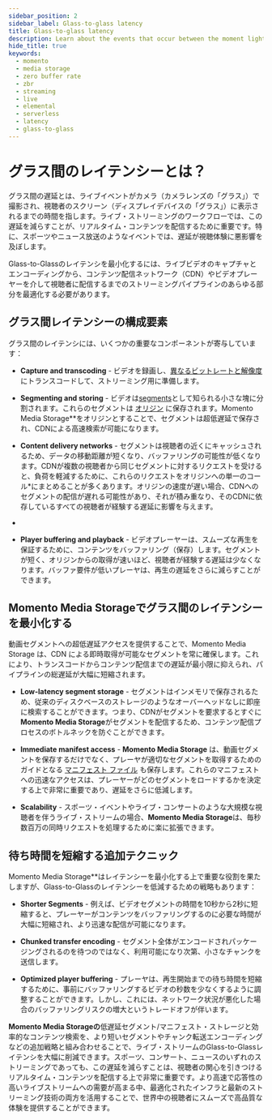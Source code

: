 ```yaml
---
sidebar_position: 2
sidebar_label: Glass-to-glass latency
title: Glass-to-glass latency
description: Learn about the events that occur between the moment light hits the glass of a camera sensor and the moment the image is displayed on your screen.
hide_title: true
keywords:
  - momento
  - media storage
  - zero buffer rate
  - zbr
  - streaming
  - live
  - elemental
  - serverless
  - latency
  - glass-to-glass
---
```


# グラス間のレイテンシーとは？

グラス間の遅延とは、ライブイベントがカメラ（カメラレンズの「グラス」）で撮影され、視聴者のスクリーン（ディスプレイデバイスの「グラス」）に表示されるまでの時間を指します。ライブ・ストリーミングのワークフローでは、この遅延を減らすことが、リアルタイム・コンテンツを配信するために重要です。特に、スポーツやニュース放送のようなイベントでは、遅延が視聴体験に悪影響を及ぼします。

Glass-to-Glassのレイテンシを最小化するには、ライブビデオのキャプチャとエンコーディングから、コンテンツ配信ネットワーク（CDN）やビデオプレーヤーを介して視聴者に配信するまでのストリーミングパイプラインのあらゆる部分を最適化する必要があります。

## グラス間レイテンシーの構成要素

グラス間のレイテンシには、いくつかの重要なコンポーネントが寄与しています：

* **Capture and transcoding** - ビデオを録画し、[異なるビットレートと解像度](/media-storage/core-concepts/abr-ladder)にトランスコードして、ストリーミング用に準備します。

* **Segmenting and storing** - ビデオは[segments](/media-storage/core-concepts/segments)として知られる小さな塊に分割されます。これらのセグメントは [オリジン](/media-storage/core-concepts/origin) に保存されます。Momento Media Storage**をオリジンとすることで、セグメントは超低遅延で保存され、CDNによる高速検索が可能になります。

* **Content delivery networks** - セグメントは視聴者の近くにキャッシュされるため、データの移動距離が短くなり、バッファリングの可能性が低くなります。CDNが複数の視聴者から同じセグメントに対するリクエストを受けると、負荷を軽減するために、これらのリクエストをオリジンへの単一のコール*にまとめることが多くあります。オリジンの速度が遅い場合、CDNへのセグメントの配信が遅れる可能性があり、それが積み重なり、そのCDNに依存しているすべての視聴者が経験する遅延に影響を与えます。
*
* **Player buffering and playback** - ビデオプレーヤーは、スムーズな再生を保証するために、コンテンツをバッファリング（保存）します。セグメントが短く、オリジンからの取得が速いほど、視聴者が経験する遅延は少なくなります。バッファ要件が低いプレーヤは、再生の遅延をさらに減らすことができます。

## Momento Media Storageでグラス間のレイテンシーを最小化する

動画セグメントへの超低遅延アクセスを提供することで、Momento Media Storage は、CDN による即時取得が可能なセグメントを常に確保します。これにより、トランスコードからコンテンツ配信までの遅延が最小限に抑えられ、パイプラインの総遅延が大幅に短縮されます。

* **Low-latency segment storage** - セグメントはインメモリで保存されるため、従来のディスクベースのストレージのようなオーバーヘッドなしに即座に検索することができます。つまり、CDNがセグメントを要求するとすぐに**Momento Media Storage**がセグメントを配信するため、コンテンツ配信プロセスのボトルネックを防ぐことができます。

* **Immediate manifest access** - **Momento Media Storage** は、動画セグメントを保存するだけでなく、プレーヤが適切なセグメントを取得するためのガイドとなる [マニフェスト ファイル](/media-storage/performance/adaptive-bitrates/hls) も保存します。これらのマニフェストへの迅速なアクセスは、プレーヤーがどのセグメントをロードするかを決定する上で非常に重要であり、遅延をさらに低減します。

* **Scalability** - スポーツ・イベントやライブ・コンサートのような大規模な視聴者を伴うライブ・ストリームの場合、**Momento Media Storage**は、毎秒数百万の同時リクエストを処理するために楽に拡張できます。

## 待ち時間を短縮する追加テクニック

Momento Media Storage**はレイテンシーを最小化する上で重要な役割を果たしますが、Glass-to-Glassのレイテンシーを低減するための戦略もあります：

* **Shorter Segments** - 例えば、ビデオセグメントの時間を10秒から2秒に短縮すると、プレーヤーがコンテンツをバッファリングするのに必要な時間が大幅に短縮され、より迅速な配信が可能になります。

* **Chunked transfer encoding** - セグメント全体がエンコードされパッケージングされるのを待つのではなく、利用可能になり次第、小さなチャンクを送信します。

* **Optimized player buffering** - プレーヤは、再生開始までの待ち時間を短縮するために、事前にバッファリングするビデオの秒数を少なくするように調整することができます。しかし、これには、ネットワーク状況が悪化した場合のバッファリングリスクの増大というトレードオフが伴います。

**Momento Media Storageの**低遅延セグメント/マニフェスト・ストレージと効率的なコンテンツ検索を、より短いセグメントやチャンク転送エンコーディングなどの追加戦略と組み合わせることで、ライブ・ストリームのGlass-to-Glassレイテンシを大幅に削減できます。スポーツ、コンサート、ニュースのいずれのストリーミングであっても、この遅延を減らすことは、視聴者の関心を引きつけるリアルタイム・コンテンツを配信する上で非常に重要です。より高速で応答性の高いライブストリームへの需要が高まる中、最適化されたインフラと最新のストリーミング技術の両方を活用することで、世界中の視聴者にスムーズで高品質な体験を提供することができます。
